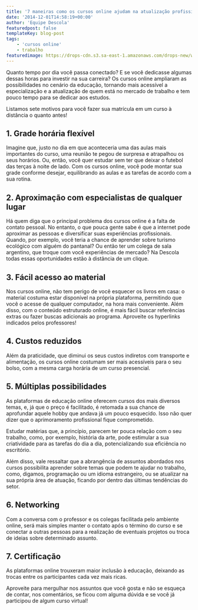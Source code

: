 ```yaml
---
title: '7 maneiras como os cursos online ajudam na atualização profissional'
date: '2014-12-01T14:58:19+00:00'
author: 'Equipe Descola'
featuredpost: false
templateKey: blog-post
tags:
    - 'cursos online'
    - trabalho
featuredimage: https://drops-cdn.s3.sa-east-1.amazonaws.com/drops-new/wp-content/uploads/2014/12/01145819/tumblr_ndyfjn8KRp1tubinno1_1280-150x150.jpg
---
```

Quanto tempo por dia você passa conectado? E se você dedicasse algumas dessas horas para investir na sua carreira? Os cursos online ampliaram as possibilidades no cenário da educação, tornando mais acessível a especialização e a atualização de quem está no mercado de trabalho e tem pouco tempo para se dedicar aos estudos.

Listamos sete motivos para você fazer sua matrícula em um curso à distância o quanto antes!

**1. Grade horária flexível**
-----------------------------

Imagine que, justo no dia em que aconteceria uma das aulas mais importantes do curso, uma reunião te pegou de surpresa e atrapalhou os seus horários. Ou, então, você quer estudar sem ter que deixar o futebol das terças à noite de lado. Com os cursos online, você pode montar sua grade conforme desejar, equilibrando as aulas e as tarefas de acordo com a sua rotina.

**2. Aproximação com especialistas de qualquer lugar**
------------------------------------------------------

Há quem diga que o principal problema dos cursos online é a falta de contato pessoal. No entanto, o que pouca gente sabe é que a internet pode aproximar as pessoas e diversificar suas experiências profissionais. Quando, por exemplo, você teria a chance de aprender sobre turismo ecológico com alguém do pantanal? Ou então ter um colega de sala argentino, que troque com você experiências de mercado? Na Descola todas essas oportunidades estão à distância de um clique.

**3. Fácil acesso ao material**
-------------------------------

Nos cursos online, não tem perigo de você esquecer os livros em casa: o material costuma estar disponível na própria plataforma, permitindo que você o acesse de qualquer computador, na hora mais conveniente. Além disso, com o conteúdo estruturado online, é mais fácil buscar referências extras ou fazer buscas adicionais ao programa. Aproveite os hyperlinks indicados pelos professores!

**4. Custos reduzidos**
-----------------------

Além da praticidade, que diminui os seus custos indiretos com transporte e alimentação, os cursos online costumam ser mais acessíveis para o seu bolso, com a mesma carga horária de um curso presencial.

**5. Múltiplas possibilidades**
-------------------------------

As plataformas de educação online oferecem cursos dos mais diversos temas, e, já que o preço é facilitado, é retomada a sua chance de aprofundar aquele hobby que andava já um pouco esquecido. Isso não quer dizer que o aprimoramento profissional fique comprometido.

Estudar matérias que, a princípio, parecem ter pouca relação com o seu trabalho, como, por exemplo, história da arte, pode estimular a sua criatividade para as tarefas do dia a dia, potencializando sua eficiência no escritório.

Além disso, vale ressaltar que a abrangência de assuntos abordados nos cursos possibilita aprender sobre temas que podem te ajudar no trabalho, como, digamos, programação ou um idioma estrangeiro, ou se atualizar na sua própria área de atuação, ficando por dentro das últimas tendências do setor.

**6. Networking**
-----------------

Com a conversa com o professor e os colegas facilitada pelo ambiente online, será mais simples manter o contato após o término do curso e se conectar a outras pessoas para a realização de eventuais projetos ou troca de ideias sobre determinado assunto.

**7. Certificação**
-------------------

<div class="onp-locker-call" data-lock-id="onpLock952024" style="display: none;"> Ao receber o seu certificado de conclusão de curso, você poderá incluir o aprimoramento em seu currículo e Linkedin com a carga horária correspondente. Além de comprovar que você é um profissional atualizado, a inclusão mostra também o seu empenho e interesse nos temas relacionados ao negócio.

 </div>As plataformas online trouxeram maior inclusão à educação, deixando as trocas entre os participantes cada vez mais ricas.

Aproveite para mergulhar nos assuntos que você gosta e não se esqueça de contar, nos comentários, se ficou com alguma dúvida e se você já participou de algum curso virtual!